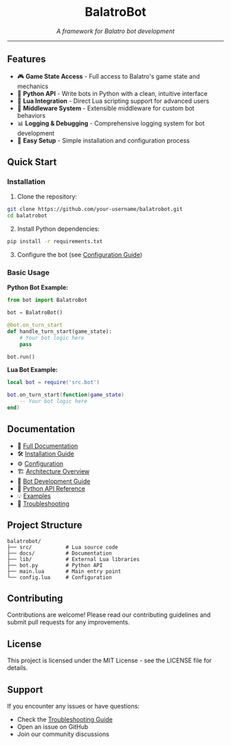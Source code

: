 <div align="center">
  <h1>BalatroBot</h1>
  <p><em>A framework for Balatro bot development</em></p>
</div>

---


## Features

- 🎮 **Game State Access** - Full access to Balatro's game state and mechanics
- 🐍 **Python API** - Write bots in Python with a clean, intuitive interface
- 🌙 **Lua Integration** - Direct Lua scripting support for advanced users
- 🔌 **Middleware System** - Extensible middleware for custom bot behaviors
- 📊 **Logging & Debugging** - Comprehensive logging system for bot development
- 🚀 **Easy Setup** - Simple installation and configuration process

## Quick Start

### Installation

1. Clone the repository:
```bash
git clone https://github.com/your-username/balatrobot.git
cd balatrobot
```

2. Install Python dependencies:
```bash
pip install -r requirements.txt
```

3. Configure the bot (see [Configuration Guide](docs/configuration.md))

### Basic Usage

**Python Bot Example:**
```python
from bot import BalatroBot

bot = BalatroBot()

@bot.on_turn_start
def handle_turn_start(game_state):
    # Your bot logic here
    pass

bot.run()
```

**Lua Bot Example:**
```lua
local bot = require('src.bot')

bot.on_turn_start(function(game_state)
    -- Your bot logic here
end)
```

## Documentation

- 📖 [Full Documentation](https://your-username.github.io/balatrobot/)
- 🛠️ [Installation Guide](docs/installation.md)
- ⚙️ [Configuration](docs/configuration.md)
- 🏗️ [Architecture Overview](docs/architecture.md)
- 🤖 [Bot Development Guide](docs/bot-development.md)
- 🐍 [Python API Reference](docs/python-api.md)
- 💡 [Examples](docs/examples.md)
- 🔧 [Troubleshooting](docs/troubleshooting.md)

## Project Structure

```
balatrobot/
├── src/           # Lua source code
├── docs/          # Documentation
├── lib/           # External Lua libraries
├── bot.py         # Python API
├── main.lua       # Main entry point
└── config.lua     # Configuration
```

## Contributing

Contributions are welcome! Please read our contributing guidelines and submit pull requests for any improvements.

## License

This project is licensed under the MIT License - see the LICENSE file for details.

## Support

If you encounter any issues or have questions:

- Check the [Troubleshooting Guide](docs/troubleshooting.md)
- Open an issue on GitHub
- Join our community discussions


